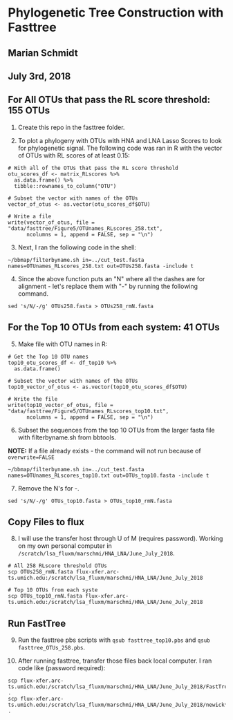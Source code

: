 # Phylogenetic Tree Construction with Fasttree
## Marian Schmidt
## July 3rd, 2018


## For All OTUs that pass the RL score threshold: 155 OTUs

1. Create this repo in the fasttree folder.

2. To plot a phylogeny with OTUs with HNA and LNA Lasso Scores to look for phylogenetic signal. The following code was ran in R with the vector of OTUs with RL scores of at least 0.15:

```
# With all of the OTUs that pass the RL score threshold
otu_scores_df <- matrix_RLscores %>%
  as.data.frame() %>%
  tibble::rownames_to_column("OTU")

# Subset the vector with names of the OTUs
vector_of_otus <- as.vector(otu_scores_df$OTU)

# Write a file 
write(vector_of_otus, file = "data/fasttree/Figure5/OTUnames_RLscores_258.txt",
      ncolumns = 1, append = FALSE, sep = "\n")
```

3. Next, I ran the following code in the shell: 

```
~/bbmap/filterbyname.sh in=../cut_test.fasta names=OTUnames_RLscores_258.txt out=OTUs258.fasta -include t
```

4. Since the above function puts an "N" where all the dashes are for alignment - let's replace them with "-" by running the following command.

```
sed 's/N/-/g' OTUs258.fasta > OTUs258_rmN.fasta
```



## For the Top 10 OTUs from each system: 41 OTUs

5. Make file with OTU names in R:

```
# Get the Top 10 OTU names
top10_otu_scores_df <- df_top10 %>%
  as.data.frame() 

# Subset the vector with names of the OTUs
top10_vector_of_otus <- as.vector(top10_otu_scores_df$OTU)

# Write the file 
write(top10_vector_of_otus, file = "data/fasttree/Figure5/OTUnames_RLscores_top10.txt",
      ncolumns = 1, append = FALSE, sep = "\n")
```

6. Subset the sequences from the top 10 OTUs from the larger fasta file with filterbyname.sh from bbtools.

**NOTE:** If a file already exists - the command will not run because of `overwrite=FALSE`

```
~/bbmap/filterbyname.sh in=../cut_test.fasta names=OTUnames_RLscores_top10.txt out=OTUs_top10.fasta -include t
```

7. Remove the N's for -.

```
sed 's/N/-/g' OTUs_top10.fasta > OTUs_top10_rmN.fasta
```

## Copy Files to flux

8. I will use the transfer host through U of M (requires password). Working on my own personal computer in `/scratch/lsa_fluxm/marschmi/HNA_LNA/June_July_2018`.

```
# All 258 RLscore threshold OTUs
scp OTUs258_rmN.fasta flux-xfer.arc-ts.umich.edu:/scratch/lsa_fluxm/marschmi/HNA_LNA/June_July_2018

# Top 10 OTUs from each syste
scp OTUs_top10_rmN.fasta flux-xfer.arc-ts.umich.edu:/scratch/lsa_fluxm/marschmi/HNA_LNA/June_July_2018
```

## Run FastTree

9. Run the fasttree pbs scripts with `qsub fasttree_top10.pbs` and `qsub fasttree_OTUs_258.pbs`. 

10. After running fasttree, transfer those files back local computer. I ran code like (password required):

```
scp flux-xfer.arc-ts.umich.edu:/scratch/lsa_fluxm/marschmi/HNA_LNA/June_July_2018/FastTree* .
scp flux-xfer.arc-ts.umich.edu:/scratch/lsa_fluxm/marschmi/HNA_LNA/June_July_2018/newick* .
```




